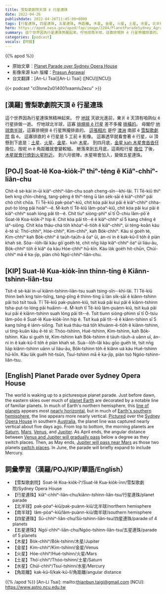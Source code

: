 ```yaml
---
title: 雪梨歌劇院天頂 ê 行星連珠
date: 2022-04-26
publishdate: 2022-04-26T11:45:00+0800
tags: [行星連珠, 四星連珠, 五星連珠, 角距離, 木星, 金星, 火星, 土星, 水星, 北半球, 南半球, 角距離]
hero: https://apod.nasa.gov/apod/fap/image/2204/PlanetParadeSydney_Agrawal_960_ann.jpg
summary: 這个世界因為行星連珠煞醒起來。佇地球南半球，這寡排規排 ê 行星煞攏排直的。
categories: [podcast]
vocals: [阿錕]
---
```


{{% apod %}}

- 原始文章：[Planet Parade over Sydney Opera House](https://apod.nasa.gov/apod/ap220426.html)
- 影像來源 kah 版權：[Prasun Agrawal](https://www.instagram.com/_stars.and.stuff_/)
- 台文翻譯：[An-Li Tsai][An-Li Tsai] ([NCU][NCU])

{{< podcast "cl3lsne2x014001vaamlu2ecu" >}}

## [漢羅] 雪梨歌劇院天頂 ê 行星連珠
這个世界因為行星連珠煞精神起來。
佇 [地球][planet Earth t] 天欲光進前，東爿 ê 天頂有咱熟似 ê 行星排做一逝。
佇地球北半球，這寡 [排規排 ê 行星][line of planets] 差不多攏 [排橫的][nearly horizontal t]。
毋閣佇 [地球南半球][Earth's southern hemisphere]，這寡排規排 ê 行星煞攏排直的。
[這張相片][Pictured] 是佇 [澳洲][Australia] 南部 ê [雪梨歌劇院][Sydney Opera House] 翕 ê。
這寡排直的 ê 行星是 5 工前 ê 影像。
這寡透早就看會著 ê 行星，ùi 頂懸到下底是：[土星][Saturn t]、[火星][Mars t]、[金星][Venus]、kah [木星][Jupiter]。
到四月底，[金星 kah 木星會沓沓仔][Venus and Jupiter will gradually pass] 換位，按呢 in ê 角距離就會變較細。
紲落來到五月底，這兩粒行星 [換位][switch places] 了後，[木星就會行倚到火星附近][Jupiter will pass near Mars]。
到六月彼陣，水星嘛會加入，變做五星連珠。

## [POJ] Soat-lê Koa-kio̍k-īⁿ thiⁿ-téng ê Kiâⁿ-chhiⁿ-liân-chu
Chit-ê sè-kài in-ūi kiâⁿ-chhiⁿ-liân-chu soah cheng-sîn--khí-lâi.
Tī Tē-kiû thiⁿ beh kng chìn-chêng, tang-pêng ê thiⁿ-téng ū lán se̍k-sāi ê kiâⁿ-chhiⁿ pâi chò chi̍t chōa.
Tī Tē-kiû pak-pòaⁿ-kiû, chit kóa pâi kui pâi ê kiâⁿ-chhiⁿ chha-put-to lóng pâi hoâiⁿ--ê.
M̄-koh tī Tē-kiû lâm-pòaⁿ-kiû, chit kóa pâi kui pâi ê kiâⁿ-chhiⁿ soah lóng pâi ti̍t--ê.
Chit tiuⁿ siòng-phìⁿ sī tī Ò-chiu lâm-pō͘ ê Soat-lê Koa-kio̍k-īⁿ hip ê.
Chit kóa pâi ti̍t--ê ê kiâⁿ-chhiⁿ sī 5 kang chêng ê iáⁿ-siōng.
Chit kóa thàu-chá to̍h khòaⁿ-ē-tio̍h ê kiâⁿ-chhiⁿ, ùi téng-koân kàu ē-té sī: Thó͘-chhiⁿ, Hóe-chhiⁿ, Kim-chhiⁿ, kah Bo̍k-chhiⁿ.
Kàu sì goe̍h té, Kim-chhiⁿ kah Bo̍k-chhiⁿ ē tau̍h-tau̍h-á ōaⁿ ūi, án-ni in ê kak-kū-lî to̍h ē piàn khah sè.
Sòa--lo̍h-lâi kàu gō͘ goe̍h té, chit nn̄g lia̍p kiâⁿ-chhiⁿ ōaⁿ ūi liáu-āu, Bo̍k-chhiⁿ to̍h ē kiâⁿ óa kàu Hóe-chhiⁿ hū-kīn.
Kàu la̍k goe̍h hit-chūn, Chúi-chhiⁿ mā ē ka-ji̍p, piàn chò Ngó͘-chhiⁿ-liân-chu.

## [KIP] Suat-lê Kua-kio̍k-īnn thinn-tíng ê Kiânn-tshinn-liân-tsu
Tsit-ê sè-kài in-uī kiânn-tshinn-liân-tsu suah tsing-sîn--khí-lâi.
Tī Tē-kiû thinn beh kng tsìn-tsîng, tang-pîng ê thinn-tíng ū lán si̍k-sāi ê kiânn-tshinn pâi tsò tsi̍t tsuā.
Tī Tē-kiû pak-puànn-kiû, tsit kuá pâi kui pâi ê kiânn-tshinn tsha-put-to lóng pâi huâinn--ê.
M̄-koh tī Tē-kiû lâm-puànn-kiû, tsit kuá pâi kui pâi ê kiânn-tshinn suah lóng pâi ti̍t--ê.
Tsit tiunn siòng-phìnn sī tī Ò-tsiu lâm-pōo ê Suat-lê Kua-kio̍k-īnn hip ê.
Tsit kuá pâi ti̍t--ê ê kiânn-tshinn sī 5 kang tsîng ê iánn-siōng.
Tsit kuá thàu-tsá to̍h khuànn-ē-tio̍h ê kiânn-tshinn, uì tíng-kuân kàu ē-té sī: Thóo-tshinn, Hué-tshinn, Kim-tshinn, kah Bo̍k-tshinn.
Kàu sì gue̍h té, Kim-tshinn kah Bo̍k-tshinn ē ta̍uh-ta̍uh-á uānn uī, án-ni in ê kak-kū-lî to̍h ē piàn khah sè.
Suà--lo̍h-lâi kàu gōo gue̍h té, tsit nn̄g lia̍p kiânn-tshinn uānn uī liáu-āu, Bo̍k-tshinn to̍h ē kiânn uá kàu Hué-tshinn hū-kīn.
Kàu la̍k gue̍h hit-tsūn, Tsuí-tshinn mā ē ka-ji̍p, piàn tsò Ngóo-tshinn-liân-tsu.

## [English] Planet Parade over Sydney Opera House
The world is waking up to a picturesque planet parade.
Just before dawn, the eastern skies over much of [planet Earth][planet Earth e] are decorated by a notable line of familiar planets.
In much of Earth's northern hemisphere, this [line of planets][line of planets] appears most [nearly horizontal][nearly horizontal e], but in much of [Earth's southern hemisphere][Earth's southern hemisphere], the line appears more nearly vertical.
[Pictured][Pictured] over the [Sydney Opera House][Sydney Opera House] in southern [Australia][Australia], the planet line was captured nearly vertical about five days ago.
From top to bottom, the morning planets are [Saturn][Saturn e], [Mars][Mars e], [Venus][Venus], and [Jupiter][Jupiter].
As April ends, the angular distance between [Venus and Jupiter will gradually pass][Venus and Jupiter will gradually pass] below a degree as they switch places.
Then, as May ends, [Jupiter will pass near Mars][Jupiter will pass near Mars] as those two planets [switch places][switch places].
In June, the parade will briefly expand to include Mercury.

## 詞彙學習（漢羅/POJ/KIP/華語/English）
- 【雪梨歌劇院】Soat-lê Koa-kio̍k-īⁿ/Suat-lê Kua-kio̍k-īnn/雪梨歌劇院/Sydney Opera House
- 【行星連珠】kiâⁿ-chhiⁿ-liân-chu/kiânn-tshinn-liân-tsu/行星連珠/planet parade
- 【北半球】pak-pòaⁿ-kiû/pak-puànn-kiû/北半球/northern hemisphere
- 【南半球】lâm-pòaⁿ-kiû/lâm-puànn-kiû/南半球/southern hemisphere
- 【四星連珠】Sù-chhiⁿ-liân-chu/Sù-tshinn-liân-tsu/四星連珠/parade of 4 planets
- 【五星連珠】Ngó͘-chhiⁿ-liân-chu/Ngóo-tshinn-liân-tsu/五星連珠/parade of 5 planets
- 【木星】Bo̍k-chhiⁿ/Bo̍k-tshinn/木星/Jupiter
- 【金星】Kim-chhiⁿ/Kim-tshinn/金星/Venus
- 【火星】Hóe-chhiⁿ/Hué-tshinn/火星/Mars
- 【土星】Thó͘-chhiⁿ/Thóo-tshinn/土星/Saturn
- 【水星】Chúi-chhiⁿ/Tsuí-tshinn/水星/Mercury
- 【角距離】kak-kū-lî/kak-kū-lî/角距離/angular distance


{{% /apod %}}
[An-Li Tsai]: mailto:thianbun.taigi@gmail.com
[NCU]: https://www.astro.ncu.edu.tw

[copyright]: https://apod.nasa.gov/apod/fap/lib/about_apod.html#srapply

[planet Earth e]:https://apod.nasa.gov/apod/ap220206.html
[planet Earth t]:https://apod.tw/daily/20220206/
[line of planets]:https://solarsystem.nasa.gov/skywatching/whats-up/
[nearly horizontal e]:https://apod.nasa.gov/apod/ap220420.html
[nearly horizontal t]:https://apod.tw/daily/20220420/
[Earth's southern hemisphere]:https://en.wikipedia.org/wiki/Southern_Hemisphere
[Pictured]:https://www.instagram.com/p/CcpEDd4JTj-/
[Sydney Opera House]:https://youtu.be/mGFz4T5W2qY
[Australia]:https://en.wikipedia.org/wiki/Australia
[Saturn e]:https://apod.nasa.gov/apod/ap220123.html
[Saturn t]:https://apod.tw/daily/20220123/
[Mars e]:https://apod.nasa.gov/apod/ap210701.html
[Mars t]:https://apod.tw/daily/20210701/
[Venus]:https://spaceplace.nasa.gov/all-about-venus/en/
[Jupiter]:https://apod.nasa.gov/apod/ap190205.html
[Venus and Jupiter will gradually pass]:https://earthsky.org/tonight/venus-and-jupiter-conjunction-april-30-may-1-2022/
[Jupiter will pass near Mars]:https://in-the-sky.org/news.php?id=20220529_20_100
[switch places]:https://ak.picdn.net/shutterstock/videos/1007292391/thumb/1.jpg
